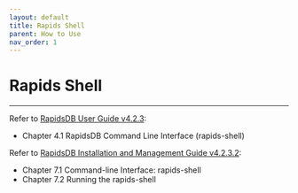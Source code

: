 ```yaml
---
layout: default
title: Rapids Shell
parent: How to Use
nav_order: 1
---
```


# Rapids Shell

---

Refer to [RapidsDB User Guide v4.2.3](../downloads/RapidsDB_User_Guide_Release_v4.2.3.pdf):

* Chapter 4.1 RapidsDB Command Line Interface (rapids-shell)

Refer to [RapidsDB Installation and Management Guide v4.2.3.2](../downloads/RapidsDB_Installation_and_Management_Guide_Release_v4.2.3.2.pdf):

* Chapter 7.1 Command-line Interface: rapids-shell
* Chapter 7.2 Running the rapids-shell
